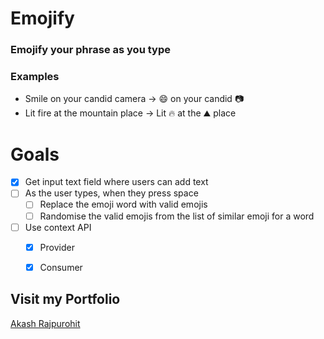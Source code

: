 # Emojify
### Emojify your phrase as you type

### Examples
* Smile on your candid camera -> 😄 on your candid 📷
* Lit fire at the mountain place -> Lit 🔥 at the ⛰️ place


# Goals
* [x] Get input text field where users can add text
* [ ] As the user types, when they press space
  * [ ] Replace the emoji word with valid emojis
  * [ ] Randomise the valid emojis from the list of similar emoji for a word
* [ ] Use context API
  * [x] Provider
  * [x] Consumer
  

## Visit my Portfolio
[Akash Rajpurohit](https://akashrajpurohit.cf)
